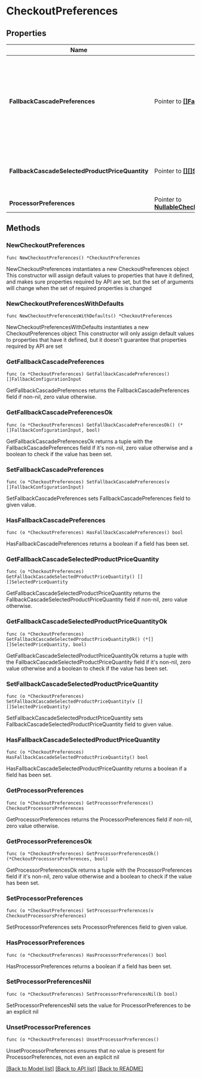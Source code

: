 # CheckoutPreferences

## Properties

Name | Type | Description | Notes
------------ | ------------- | ------------- | -------------
**FallbackCascadePreferences** | Pointer to [**[]FallbackConfigurationInput**](FallbackConfigurationInput.md) | This object contains a list of price groups that will be used to fall back to if the selected product price quantity fails to be created. Processor preferences here will override the processor preferences in the processor_preferences field. | [optional] [default to []]
**FallbackCascadeSelectedProductPriceQuantity** | Pointer to [**[][]SelectedPriceQuantity**]([]SelectedPriceQuantity.md) | This object contains a list of price groups that will be used to fall back to if the selected product price quantity fails to be created. | [optional] [default to []]
**ProcessorPreferences** | Pointer to [**NullableCheckoutProcessorsPreferences**](CheckoutProcessorsPreferences.md) |  | [optional] 

## Methods

### NewCheckoutPreferences

`func NewCheckoutPreferences() *CheckoutPreferences`

NewCheckoutPreferences instantiates a new CheckoutPreferences object
This constructor will assign default values to properties that have it defined,
and makes sure properties required by API are set, but the set of arguments
will change when the set of required properties is changed

### NewCheckoutPreferencesWithDefaults

`func NewCheckoutPreferencesWithDefaults() *CheckoutPreferences`

NewCheckoutPreferencesWithDefaults instantiates a new CheckoutPreferences object
This constructor will only assign default values to properties that have it defined,
but it doesn't guarantee that properties required by API are set

### GetFallbackCascadePreferences

`func (o *CheckoutPreferences) GetFallbackCascadePreferences() []FallbackConfigurationInput`

GetFallbackCascadePreferences returns the FallbackCascadePreferences field if non-nil, zero value otherwise.

### GetFallbackCascadePreferencesOk

`func (o *CheckoutPreferences) GetFallbackCascadePreferencesOk() (*[]FallbackConfigurationInput, bool)`

GetFallbackCascadePreferencesOk returns a tuple with the FallbackCascadePreferences field if it's non-nil, zero value otherwise
and a boolean to check if the value has been set.

### SetFallbackCascadePreferences

`func (o *CheckoutPreferences) SetFallbackCascadePreferences(v []FallbackConfigurationInput)`

SetFallbackCascadePreferences sets FallbackCascadePreferences field to given value.

### HasFallbackCascadePreferences

`func (o *CheckoutPreferences) HasFallbackCascadePreferences() bool`

HasFallbackCascadePreferences returns a boolean if a field has been set.

### GetFallbackCascadeSelectedProductPriceQuantity

`func (o *CheckoutPreferences) GetFallbackCascadeSelectedProductPriceQuantity() [][]SelectedPriceQuantity`

GetFallbackCascadeSelectedProductPriceQuantity returns the FallbackCascadeSelectedProductPriceQuantity field if non-nil, zero value otherwise.

### GetFallbackCascadeSelectedProductPriceQuantityOk

`func (o *CheckoutPreferences) GetFallbackCascadeSelectedProductPriceQuantityOk() (*[][]SelectedPriceQuantity, bool)`

GetFallbackCascadeSelectedProductPriceQuantityOk returns a tuple with the FallbackCascadeSelectedProductPriceQuantity field if it's non-nil, zero value otherwise
and a boolean to check if the value has been set.

### SetFallbackCascadeSelectedProductPriceQuantity

`func (o *CheckoutPreferences) SetFallbackCascadeSelectedProductPriceQuantity(v [][]SelectedPriceQuantity)`

SetFallbackCascadeSelectedProductPriceQuantity sets FallbackCascadeSelectedProductPriceQuantity field to given value.

### HasFallbackCascadeSelectedProductPriceQuantity

`func (o *CheckoutPreferences) HasFallbackCascadeSelectedProductPriceQuantity() bool`

HasFallbackCascadeSelectedProductPriceQuantity returns a boolean if a field has been set.

### GetProcessorPreferences

`func (o *CheckoutPreferences) GetProcessorPreferences() CheckoutProcessorsPreferences`

GetProcessorPreferences returns the ProcessorPreferences field if non-nil, zero value otherwise.

### GetProcessorPreferencesOk

`func (o *CheckoutPreferences) GetProcessorPreferencesOk() (*CheckoutProcessorsPreferences, bool)`

GetProcessorPreferencesOk returns a tuple with the ProcessorPreferences field if it's non-nil, zero value otherwise
and a boolean to check if the value has been set.

### SetProcessorPreferences

`func (o *CheckoutPreferences) SetProcessorPreferences(v CheckoutProcessorsPreferences)`

SetProcessorPreferences sets ProcessorPreferences field to given value.

### HasProcessorPreferences

`func (o *CheckoutPreferences) HasProcessorPreferences() bool`

HasProcessorPreferences returns a boolean if a field has been set.

### SetProcessorPreferencesNil

`func (o *CheckoutPreferences) SetProcessorPreferencesNil(b bool)`

 SetProcessorPreferencesNil sets the value for ProcessorPreferences to be an explicit nil

### UnsetProcessorPreferences
`func (o *CheckoutPreferences) UnsetProcessorPreferences()`

UnsetProcessorPreferences ensures that no value is present for ProcessorPreferences, not even an explicit nil

[[Back to Model list]](../README.md#documentation-for-models) [[Back to API list]](../README.md#documentation-for-api-endpoints) [[Back to README]](../README.md)


